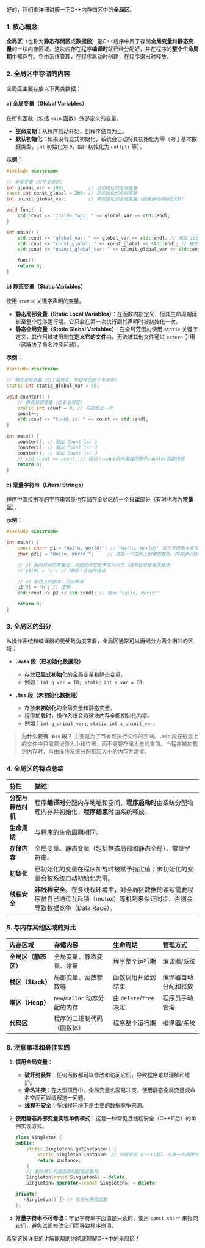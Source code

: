 好的，我们来详细讲解一下C++内存四区中的**全局区**。

### 1. 核心概念

**全局区**（也称为**静态存储区**或**数据段**）是C++程序中用于存储**全局变量**和**静态变量**的一块内存区域。这块内存在程序**编译时**就已经分配好，并在程序的**整个生命周期**中都存在。它由系统管理，在程序启动时创建，在程序退出时释放。

### 2. 全局区中存储的内容

全局区主要存放以下两类数据：

#### a) 全局变量（Global Variables）
在所有函数（包括 `main` 函数）外部定义的变量。
*   **生命周期**：从程序启动开始，到程序结束为止。
*   **默认初始化**：如果没有显式初始化，系统会自动将其初始化为零（对于基本数据类型，`int` 初始化为 `0`，`指针` 初始化为 `nullptr` 等）。

**示例：**
```cpp
#include <iostream>

// 全局变量（位于全局区）
int global_var = 100;         // 已初始化的全局变量
const int const_global = 200; // 已初始化的全局常量
int uninit_global_var;        // 未初始化的全局变量（会被自动初始化为0）

void func() {
    std::cout << "Inside func: " << global_var << std::endl;
}

int main() {
    std::cout << "global_var: " << global_var << std::endl; // 输出 100
    std::cout << "const_global: " << const_global << std::endl; // 输出 200
    std::cout << "uninit_global_var: " << uninit_global_var << std::endl; // 输出 0

    func();
    return 0;
}
```

#### b) 静态变量（Static Variables）
使用 `static` 关键字声明的变量。
*   **静态局部变量（Static Local Variables）**：在函数内部定义，但其生命周期延长至整个程序运行期。它只会在第一次执行到其声明时被初始化一次。
*   **静态全局变量（Static Global Variables）**：在全局范围内使用 `static` 关键字定义，其作用域被限制在**定义它的文件**内，无法被其他文件通过 `extern` 引用（这解决了命名冲突问题）。

**示例：**
```cpp
#include <iostream>

// 静态全局变量（位于全局区，作用域仅限于本文件）
static int static_global_var = 50;

void counter() {
    // 静态局部变量（位于全局区）
    static int count = 0; // 只初始化一次
    count++;
    std::cout << "Count is: " << count << std::endl;
}

int main() {
    counter(); // 输出 Count is: 1
    counter(); // 输出 Count is: 2
    counter(); // 输出 Count is: 3
    // std::cout << count; // 错误！count的作用域仅限于counter函数内部
    return 0;
}
```

#### c) 常量字符串（Literal Strings）
程序中直接书写的字符串常量也存储在全局区的一个**只读**部分（有时也称为**常量区**）。

**示例：**
```cpp
#include <iostream>

int main() {
    const char* p1 = "Hello, World!"; // "Hello, World!" 这个字符串本身在全局区的常量区
    char p2[] = "Hello, World!";     // 这是一个在栈上创建的数组，内容拷贝自常量区

    // p1 指向只读的常量区，试图修改它是未定义行为（通常会导致程序崩溃）
    // p1[0] = 'h'; // 错误！运行时错误

    // p2 是栈上的副本，可以修改
    p2[0] = 'h'; // 正确
    std::cout << p2 << std::endl; // 输出 "hello, World!"

    return 0;
}
```

### 3. 全局区的细分

从操作系统和编译器的更细致角度来看，全局区通常可以再细分为两个相邻的区域：

*   **`.data` 段（已初始化数据段）**
    *   存放**已显式初始化**的全局变量和静态变量。
    *   例如：`int g_var = 10;`, `static int s_var = 20;`

*   **`.bss` 段（未初始化数据段）**
    *   存放**未初始化**的全局变量和静态变量。
    *   程序加载时，操作系统会将这块内存全部初始化为零。
    *   例如：`int g_uninit_var;`, `static int s_uninit_var;`

> **为什么要有 `.bss` 段？**
> 主要是为了节省可执行文件的空间。`.bss` 段在磁盘上的文件中只需要记录大小和位置，而不需要存储大量的零值。当程序被加载到内存时，再由操作系统分配相应大小的内存并清零。

### 4. 全局区的特点总结

| 特性               | 描述                                                         |
| :----------------- | :----------------------------------------------------------- |
| **分配与释放时机** | 程序**编译时**分配内存地址和空间，**程序启动时**由系统分配物理内存并初始化，**程序结束时**由系统释放。 |
| **生命周期**       | 与程序的生命周期相同。                                       |
| **存储内容**       | 全局变量、静态变量（包括静态局部和静态全局）、常量字符串。   |
| **初始化**         | 已初始化的变量在程序加载时被赋予指定值；未初始化的变量会被系统自动初始化为零。 |
| **线程安全**       | **非线程安全**。在多线程环境中，对全局区数据的读写需要程序员自己通过互斥锁（mutex）等机制来保证同步，否则会导致数据竞争（Data Race）。 |

### 5. 与内存其他区域的对比

| 内存区域             | 存储内容                      | 生命周期                | 管理方式             |
| :------------------- | :---------------------------- | :---------------------- | :------------------- |
| **全局区（静态区）** | 全局变量、静态变量、常量      | 程序整个运行期          | 编译器/系统          |
| **栈区（Stack）**    | 局部变量、函数参数等          | 函数调用开始到结束      | 编译器自动分配和释放 |
| **堆区（Heap）**     | `new`/`malloc` 动态分配的内存 | 由 `delete`/`free` 决定 | 程序员手动管理       |
| **代码区**           | 程序的二进制代码（函数体）    | 程序整个运行期          | 编译器/系统          |

### 6. 注意事项和最佳实践

1.  **慎用全局变量**：
    *   **破坏封装性**：任何函数都可以修改和访问它们，导致程序难以理解和维护。
    *   **命名冲突**：在大型项目中，全局变量名容易冲突。使用静态全局变量或命名空间可以缓解这一问题。
    *   **线程不安全**：多线程环境下是主要的数据竞争来源。

2.  **使用静态局部变量实现单例模式**：这是一种常见且线程安全（C++11后）的单例实现方式。
    ```cpp
    class Singleton {
    public:
        static Singleton& getInstance() {
            static Singleton instance; // 线程安全（C++11起），在第一次调用时创建
            return instance;
        }
        // 删除拷贝构造函数和赋值运算符
        Singleton(const Singleton&) = delete;
        Singleton& operator=(const Singleton&) = delete;
    
    private:
        Singleton() {} // 私有化构造函数
    };
    ```

3.  **常量字符串不可修改**：牢记字符串字面值是只读的，使用 `const char*` 来指向它们，避免试图修改它们而导致程序崩溃。

希望这份详细的讲解能帮助你彻底理解C++中的全局区！